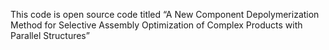 This code is open source code titled “A New Component Depolymerization Method for Selective Assembly Optimization of Complex Products with Parallel Structures”
